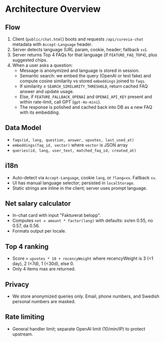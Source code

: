 # Architecture Overview

## Flow

1. Client (`public/chat.html`) boots and requests `/api/curevia-chat` metadata with `Accept-Language` header.
2. Server detects language (URL param, cookie, header; fallback `sv`).
3. Server returns Top 4 FAQs for that language (if `FEATURE_FAQ_TOP4`), plus suggested chips.
4. When a user asks a question:
   - Message is anonymized and language is stored in session.
   - Semantic search: we embed the query (OpenAI or test fake) and compute cosine similarity vs stored `embeddings` joined to `faqs`.
   - If similarity ≥ `SEARCH_SIMILARITY_THRESHOLD`, return cached FAQ answer and update usage.
   - Else, if `FEATURE_FALLBACK_OPENAI` and `OPENAI_API_KEY` present and within rate-limit, call GPT (`gpt-4o-mini`).
   - The response is polished and cached back into DB as a new FAQ with its embedding.

## Data Model

- `faqs(id, lang, question, answer, upvotes, last_used_at)`
- `embeddings(faq_id, vector)` where `vector` is JSON array
- `queries(id, lang, user_text, matched_faq_id, created_at)`

## i18n

- Auto-detect via `Accept-Language`, cookie `lang`, or `?lang=xx`. Fallback `sv`.
- UI has manual language selector; persisted in `localStorage`.
- Static strings are inline in the client; server uses prompt language.

## Net salary calculator

- In-chat card with input "Fakturerat belopp".
- Computes `net = amount * factor(lang)` with defaults: sv/en 0.55, no 0.57, da 0.56.
- Formats output per locale.

## Top 4 ranking

- Score = `upvotes * 10 + recencyWeight` where recencyWeight is 3 (<1 day), 2 (<7d), 1 (<30d), else 0.
- Only 4 items max are returned.

## Privacy

- We store anonymized queries only. Email, phone numbers, and Swedish personal numbers are masked.

## Rate limiting

- General handler limit; separate OpenAI limit (10/min/IP) to protect upstream.

